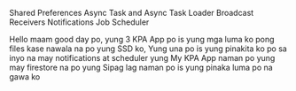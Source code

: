 

Shared Preferences
Async Task and Async Task Loader
Broadcast Receivers
Notifications
Job Scheduler



Hello maam good day po, yung 3 KPA App po is yung mga luma ko pong files kase nawala na po yung SSD ko, Yung una po is yung pinakita ko po sa inyo na may notifications at scheduler
yung My KPA App naman po yung may firestore na po
yung Sipag lag naman po is yung pinaka luma po na gawa ko
